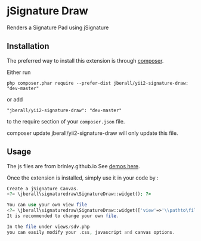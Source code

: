 jSignature Draw
===============
Renders a Signature Pad using jSignature

Installation
------------

The preferred way to install this extension is through [composer](http://getcomposer.org/download/).

Either run

```
php composer.phar require --prefer-dist jberall/yii2-signature-draw: "dev-master"
```

or add

```
"jberall/yii2-signature-draw": "dev-master"
```

to the require section of your `composer.json` file.

composer update jberall/yii2-signature-draw will only update this file.


Usage
-----

The js files are from brinley.github.io See [demos here](http://brinley.github.io/jSignature/ "Signature Capture Demos").

Once the extension is installed, simply use it in your code by  :

```php
Create a jSignature Canvas.
<?= \jberall\signaturedraw\SignatureDraw::widget(); ?>

You can use your own view file 
<?= \jberall\signaturedraw\SignatureDraw::widget(['view'=>'\\pathto\file']); ?>
It is recommended to change your own file.

In the file under views/sdv.php
you can easily modify your .css, javascript and canvas options.

